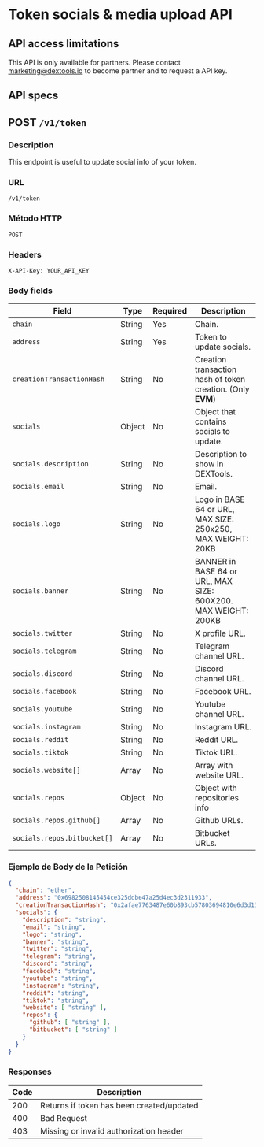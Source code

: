 # Token socials & media upload API

## API access limitations

This API is only available for partners. Please contact marketing@dextools.io to become partner and to request a API key.

## API specs

## POST `/v1/token`

### Description

This endpoint is useful to update social info of your token.

### URL
`/v1/token`

### Método HTTP
`POST`

### Headers
`X-API-Key: YOUR_API_KEY`

### Body fields

| Field                                    | Type   | Required | Description                                                   |
|------------------------------------------|--------|----------|---------------------------------------------------------------|
| `chain`                                  | String | Yes      | Chain.                                                        |
| `address`                                | String | Yes      | Token to update socials.                                      |
| `creationTransactionHash`                | String | No       | Creation transaction hash of token creation. (Only **EVM**)   |
| `socials`                                | Object | No       | Object that contains socials to update.                       |
| `socials.description`                    | String | No       | Description to show in DEXTools.                              |
| `socials.email`                          | String | No       | Email.                                                        |
| `socials.logo`                           | String | No       | Logo in BASE 64 or URL, MAX SIZE: 250x250, MAX WEIGHT: 20KB   |
| `socials.banner`                         | String | No       | BANNER in BASE 64 or URL, MAX SIZE: 600X200. MAX WEIGHT: 200KB|
| `socials.twitter`                        | String | No       | X profile URL.                                                |
| `socials.telegram`                       | String | No       | Telegram channel URL.                                         |
| `socials.discord`                        | String | No       | Discord channel URL.                                          |
| `socials.facebook`                       | String | No       | Facebook URL.                                                 |
| `socials.youtube`                        | String | No       | Youtube channel URL.                                          |
| `socials.instagram`                      | String | No       | Instagram URL.                                                |
| `socials.reddit`                         | String | No       | Reddit URL.                                                   |
| `socials.tiktok`                         | String | No       | Tiktok URL.                                                   |
| `socials.website[]`                      | Array  | No       | Array with website URL.                                       |
| `socials.repos`                          | Object | No       | Object with repositories info                                 |
| `socials.repos.github[]`                  | Array  | No       | Github URLs.                                                 |
| `socials.repos.bitbucket[]`               | Array  | No       | Bitbucket URLs.                                              |

### Ejemplo de Body de la Petición

```json
{
  "chain": "ether",
  "address": "0x6982508145454ce325ddbe47a25d4ec3d2311933",
  "creationTransactionHash": "0x2afae7763487e60b893cb57803694810e6d3d136186a6de6719921afd7ca304a",
  "socials": {
    "description": "string",
    "email": "string",
    "logo": "string",
    "banner": "string",
    "twitter": "string",
    "telegram": "string",
    "discord": "string",
    "facebook": "string",
    "youtube": "string",
    "instagram": "string",
    "reddit": "string",
    "tiktok": "string",
    "website": [ "string" ],
    "repos": {
      "github": [ "string" ],
      "bitbucket": [ "string" ]
    }
  }
}
```

### Responses

| Code   | Description                               | 
| -------|-------------------------------------------|
| 200    | Returns if token has been created/updated |
| 400 | Bad Request|
|403 | Missing or invalid authorization header|


